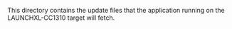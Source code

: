 This directory contains the update files that the application running on the LAUNCHXL-CC1310 target will fetch.
